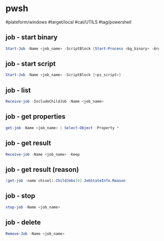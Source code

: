 # pwsh

#plateform/windows #target/local #cat/UTILS #tag/powershell 


## job - start binary
```powershell
Start-Job -Name <job_name> -ScriptBlock {Start-Process <bg_binary> -ArgumentList "<bg_binary_args>".split(" ")} 
```

## job - start script
```powershell
Start-Job -Name <job_name> -ScriptBlock {<ps_script>} 
```

## job - list
```powershell
Receive-job -IncludeChildJob -Name <job_name>
```

## job - get properties
```powershell
get-job -Name <job_name> | Select-Object -Property * 
```

## job - get result 
```powershell
Receive-job -Name <job_name> -Keep
```

## job - get result (reason) 
```powershell
(get-job -name chisel).ChildJobs[0].JobStateInfo.Reason
```

## job - stop
```powershell
stop-job -Name <job_name>
```

## job - delete
```powershell
Remove-Job -Name <job_name>
```